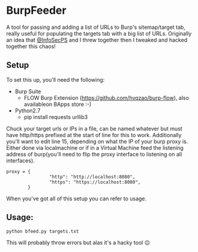 # BurpFeeder
A tool for passing and adding a list of URLs to Burp's sitemap/target tab, really useful for populating the targets tab with a big list of URLs. Originally an idea that  [@InfoSecPS](https://twitter.com/InfoSecPS) and I threw together then I tweaked and hacked together this chaos!

## Setup
To set this up, you'll need the following:
- Burp Suite
  - FLOW Burp Extension (https://github.com/hvqzao/burp-flow), also availableon BApps store :-)
- Python2.7
  - pip install requests urllib3

Chuck your target urls or IPs in a file, can be named whatever but must have http/https prefixed at the start of line for this to work. Additionally you'll want to edit line 15, depending on what the IP of your burp proxy is. Either done via localmachine or if in a Virtual Machine feed the listening address of burp(you'll need to flip the proxy interface to listening on all interfaces).

```
proxy = {
                "http": "http://localhost:8080",
                "https": "https://localhost:8080",
        }
```

When you've got all of this setup you can refer to usage.


## Usage:
```
python bfeed.py targets.txt
```

This will probably throw errors but alas it's a hacky tool 😉

